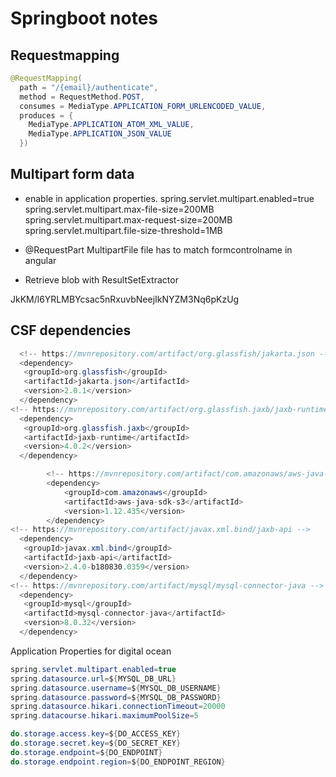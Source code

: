 # Springboot notes

## Requestmapping

```java
@RequestMapping(
  path = "/{email}/authenticate",
  method = RequestMethod.POST,
  consumes = MediaType.APPLICATION_FORM_URLENCODED_VALUE,
  produces = {
    MediaType.APPLICATION_ATOM_XML_VALUE,
    MediaType.APPLICATION_JSON_VALUE
  })
```

## Multipart form data

- enable in application properties.
  spring.servlet.multipart.enabled=true
  spring.servlet.multipart.max-file-size=200MB
  spring.servlet.multipart.max-request-size=200MB
  spring.servlet.multipart.file-size-threshold=1MB

- @RequestPart MultipartFile file has to match formcontrolname in angular
- Retrieve blob with ResultSetExtractor

JkKM/l6YRLMBYcsac5nRxuvbNeejIkNYZM3Nq6pKzUg

## CSF dependencies

```java
  <!-- https://mvnrepository.com/artifact/org.glassfish/jakarta.json -->
  <dependency>
   <groupId>org.glassfish</groupId>
   <artifactId>jakarta.json</artifactId>
   <version>2.0.1</version>
  </dependency>
<!-- https://mvnrepository.com/artifact/org.glassfish.jaxb/jaxb-runtime -->
  <dependency>
   <groupId>org.glassfish.jaxb</groupId>
   <artifactId>jaxb-runtime</artifactId>
   <version>4.0.2</version>
  </dependency>

        <!-- https://mvnrepository.com/artifact/com.amazonaws/aws-java-sdk-s3 -->
        <dependency>
            <groupId>com.amazonaws</groupId>
            <artifactId>aws-java-sdk-s3</artifactId>
            <version>1.12.435</version>
        </dependency>
<!-- https://mvnrepository.com/artifact/javax.xml.bind/jaxb-api -->
  <dependency>
   <groupId>javax.xml.bind</groupId>
   <artifactId>jaxb-api</artifactId>
   <version>2.4.0-b180830.0359</version>
  </dependency>
<!-- https://mvnrepository.com/artifact/mysql/mysql-connector-java -->
  <dependency>
   <groupId>mysql</groupId>
   <artifactId>mysql-connector-java</artifactId>
   <version>8.0.32</version>
  </dependency>
```

Application Properties for digital ocean

```java
spring.servlet.multipart.enabled=true
spring.datasource.url=${MYSQL_DB_URL}
spring.datasource.username=${MYSQL_DB_USERNAME}
spring.datasource.password=${MYSQL_DB_PASSWORD}
spring.datasource.hikari.connectionTimeout=20000
spring.datacourse.hikari.maximumPoolSize=5

do.storage.access.key=${DO_ACCESS_KEY}
do.storage.secret.key=${DO_SECRET_KEY}
do.storage.endpoint=${DO_ENDPOINT}
do.storage.endpoint.region=${DO_ENDPOINT_REGION}
```

